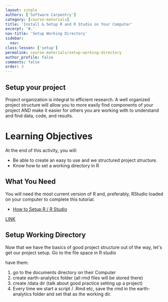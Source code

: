 ```yaml
---
layout: single
authors: ['Software Carpentry']
category: [course-materials]
title: 'Install & Setup R and R Studio on Your Computer'
excerpt: '#.'
nav-title: 'Setup Working Directory'
sidebar:
  nav:
class-lesson: ['setup']
permalink: course-materials/setup-working-directory
author_profile: false
comments: false
order: 3
---
```



## Setup your project

Project organization is integral to efficient research. A well organized project
structure will allow you to more easily find components of your project AND
make it easier for others you are working with to understand and find data, code,
and results.

<div class='notice--success' markdown="1">

# Learning Objectives
At the end of this activity, you will:

* Be able to create an easy to use and we structured project structure.
* Know how to set a working directory in R

## What You Need

You will need the most current version of R and, preferably, RStudio loaded on
your computer to complete this tutorial.

* [How to Setup R / R Studio](/course-materials/setup-r-rstudio)

</div>

[LINK](http://neondataskills.org/R/Set-Working-Directory)

## Setup Working Directory

Now that we have the basics of good project structure out of the way, let's get
our project setup. Go to the file space in R studio

have them:

1. go to the documents directory on their Computer
2. create earth-analytics folder (all rmd files will be stored there)
3. create /data dir (talk about good practice setting up a project)
4. Every time we start a script / .Rmd etc, save the rmd in the earth-analytics folder
and set that as the working dir.
